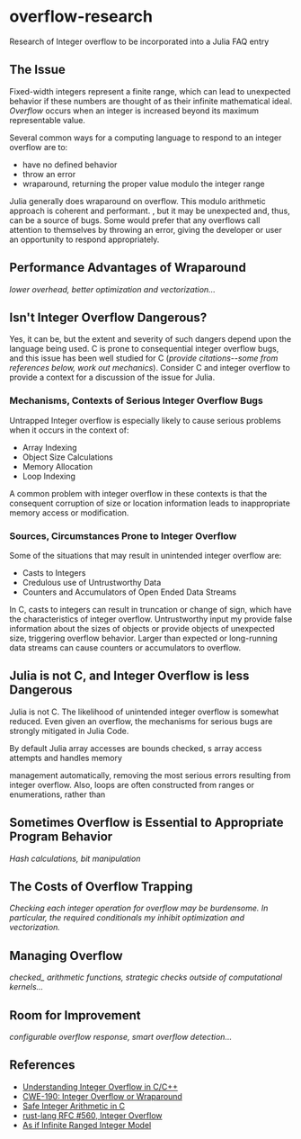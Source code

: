 # overflow-research
Research of Integer overflow to be incorporated into a Julia FAQ entry

## The Issue

Fixed-width integers represent a finite range, which can lead
to unexpected behavior if these numbers are thought of as their
infinite mathematical ideal.  *Overflow* occurs when an integer is
increased beyond its maximum representable value.  

Several common ways for a computing language to respond to an integer
overflow are to:

  * have no defined behavior
  * throw an error
  * wraparound, returning the proper value modulo the integer range

Julia generally does wraparound on overflow.  This modulo arithmetic
approach is coherent and performant.  , but it may be unexpected and,
thus, can be a source of bugs.  Some would prefer that any overflows
call attention to themselves by throwing an error, giving the
developer or user an opportunity to respond appropriately.

## Performance Advantages of Wraparound

*lower overhead, better optimization and vectorization...*

## Isn't Integer Overflow Dangerous?

Yes, it can be, but the extent and severity of such dangers depend
upon the language being used.  C is prone to consequential integer
overflow bugs, and this issue has been well studied for C (*provide
citations--some from references below, work out mechanics*).  Consider
C and integer overflow to provide a context for a discussion of the
issue for Julia.

### Mechanisms, Contexts of Serious Integer Overflow Bugs

Untrapped Integer overflow is especially likely to cause serious
problems when it occurs in the context of:

  * Array Indexing
  * Object Size Calculations
  * Memory Allocation
  * Loop Indexing

A common problem with integer overflow in these contexts is that the
consequent corruption of size or location information leads to
inappropriate memory access or modification.

### Sources, Circumstances Prone to Integer Overflow

Some of the situations that may result in unintended integer overflow
are:

  * Casts to Integers
  * Credulous use of Untrustworthy Data
  * Counters and Accumulators of Open Ended Data Streams

In C, casts to integers can result in truncation or change of sign,
which have the characteristics of integer overflow.  Untrustworthy
input my provide false information about the sizes of objects or
provide objects of unexpected size, triggering overflow behavior.
Larger than expected or long-running data streams can cause counters or
accumulators to overflow.

## Julia is not C, and Integer Overflow is less Dangerous

Julia is not C.  The likelihood of unintended integer overflow is
somewhat reduced.  Even given an overflow, the mechanisms for serious
bugs are strongly mitigated in Julia Code.

By default Julia array accesses are bounds checked, s array access attempts and handles memory

management automatically, removing the most serious errors resulting
from integer overflow.  Also, loops are often constructed from ranges
or enumerations, rather than 

## Sometimes Overflow is Essential to Appropriate Program Behavior

*Hash calculations, bit manipulation*

## The Costs of Overflow Trapping

*Checking each integer operation for overflow may be burdensome.  In
 particular, the required conditionals my inhibit optimization and
 vectorization.*

## Managing Overflow

*checked_ arithmetic functions, strategic checks outside of
 computational kernels...*

## Room for Improvement

*configurable overflow response, smart overflow detection...*

## References

  * [Understanding Integer Overflow in C/C++](http://llvm.org/pubs/2012-06-08-ICSE-UnderstandingIntegerOverflow.html)
  * [CWE-190: Integer Overflow or Wraparound](https://cwe.mitre.org/top25/#CWE-190)
  * [Safe Integer Arithmetic in C](http://blogs.msdn.com/b/michael_howard/archive/2006/02/02/523392.aspx)
  * [rust-lang RFC #560, Integer Overflow](https://github.com/rust-lang/rfcs/blob/master/text/0560-integer-overflow.md)
  * [As if Infinite Ranged Integer Model](https://resources.sei.cmu.edu/library/asset-view.cfm?assetid=9299)

  

